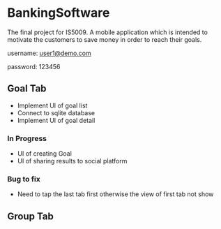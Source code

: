 # BankingSoftware
The final project for IS5009. A mobile application which is intended to motivate the customers to save money in order to reach their goals.

username: user1@demo.com 

password: 123456

## Goal Tab

- Implement UI of goal list
- Connect to sqlite database
- Implement UI of goal detail

### In Progress
- UI of creating Goal
- UI of sharing results to social platform

### Bug to fix
- Need to tap the last tab first otherwise the view of first tab not show
## Group Tab
